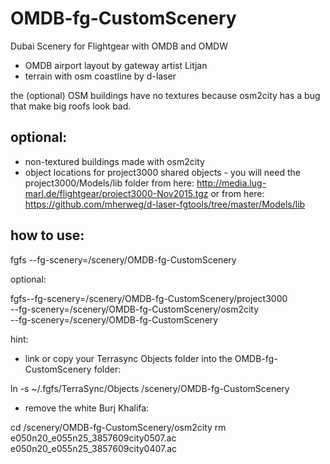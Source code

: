 # OMDB-fg-CustomScenery
Dubai Scenery for Flightgear with OMDB and OMDW

* OMDB airport layout by gateway artist Litjan
* terrain with osm coastline by d-laser

the (optional) OSM buildings have no textures because osm2city has a bug that make big roofs look bad.

## optional: 

* non-textured buildings made with osm2city
* object locations for project3000 shared objects - you will need the project3000/Models/lib folder from here:
http://media.lug-marl.de/flightgear/project3000-Nov2015.tgz
or from here:    
https://github.com/mherweg/d-laser-fgtools/tree/master/Models/lib


## how to use:

fgfs --fg-scenery=/scenery/OMDB-fg-CustomScenery

optional:

fgfs--fg-scenery=/scenery/OMDB-fg-CustomScenery/project3000  
--fg-scenery=/scenery/OMDB-fg-CustomScenery/osm2city    
--fg-scenery=/scenery/OMDB-fg-CustomScenery


hint:

* link or copy your Terrasync Objects folder into the OMDB-fg-CustomScenery folder:

ln -s ~/.fgfs/TerraSync/Objects /scenery/OMDB-fg-CustomScenery


* remove the white Burj Khalifa:

cd /scenery/OMDB-fg-CustomScenery/osm2city
rm e050n20_e055n25_3857609city0507.ac  e050n20_e055n25_3857609city0407.ac


